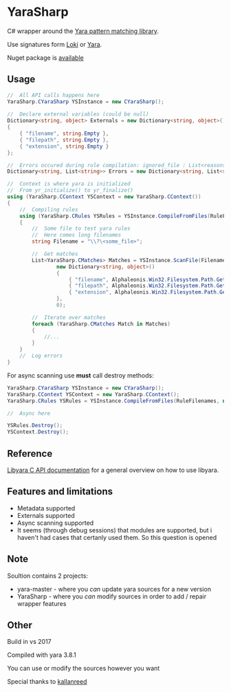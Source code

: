# YaraSharp
C# wrapper around the [Yara pattern matching library](https://github.com/VirusTotal/yara).

Use signatures form [Loki](https://github.com/Neo23x0/signature-base/tree/master/yara) or [Yara](https://github.com/Yara-Rules/rules).

Nuget package is [available](https://www.nuget.org/packages/YaraSharp)
## Usage
```C#
//  All API calls happens here
YaraSharp.CYaraSharp YSInstance = new CYaraSharp();
        
//  Declare external variables (could be null)
Dictionary<string, object> Externals = new Dictionary<string, object>()
{
    { "filename", string.Empty },
    { "filepath", string.Empty },
    { "extension", string.Empty }
};

//  Errors occured during rule compilation: ignored_file : List<reasons>
Dictionary<string, List<string>> Errors = new Dictionary<string, List<string>>();

//  Context is where yara is initialized
//  From yr_initialize() to yr_finalize()
using (YaraSharp.CContext YSContext = new YaraSharp.CContext())
{
	//	Compiling rules
	using (YaraSharp.CRules YSRules = YSInstance.CompileFromFiles(RuleFilenames, Externals, out Errors))
	{
		//  Some file to test yara rules
		//	Here comes long filenames
		string Filename = "\\?\<some_file>";

		//  Get matches
		List<YaraSharp.CMatches> Matches = YSInstance.ScanFile(Filename, YSRules, 
				new Dictionary<string, object>()
				{
					{ "filename", Alphaleonis.Win32.Filesystem.Path.GetFileName(Filename) },
					{ "filepath", Alphaleonis.Win32.Filesystem.Path.GetFullPath(Filename) },
					{ "extension", Alphaleonis.Win32.Filesystem.Path.GetExtension(Filename) }
				}, 
				0);

		//  Iterate over matches
		foreach (YaraSharp.CMatches Match in Matches)
		{
			//...
		}
	}
	//  Log errors
}
```
For async scanning use **must** call destroy methods:
```C#
YaraSharp.CYaraSharp YSInstance = new CYaraSharp();
YaraSharp.CContext YSContext = new YaraSharp.CContext();
YaraSharp.CRules YSRules = YSInstance.CompileFromFiles(RuleFilenames, null, out Errors);

//  Async here

YSRules.Destroy();
YSContext.Destroy();
```
## Reference
[Libyara C API documentation](http://yara.readthedocs.io/en/v3.7.0/capi.html) for a general overview on how to use libyara. 

## Features and limitations

* Metadata supported
* Externals supported
* Async scanning supported
* It seems (through debug sessions) that modules are supported, but i haven't had cases that certanly used them. So this question is opened

## Note
Soultion contains 2 projects:
- yara-master - where you *can* update yara sources for a new version
- YaraSharp - where you *can* modify sources in order to add / repair wrapper features

## Other
Build in vs 2017

Compiled with yara 3.8.1

You can use or modify the sources however you want

Special thanks to [kallanreed](https://github.com/kallanreed/libyara.NET)
